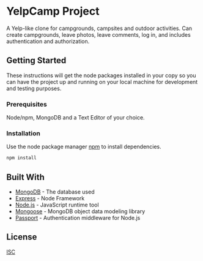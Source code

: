 # YelpCamp Project

A Yelp-like clone for campgrounds, campsites and outdoor activities. Can create campgrounds, leave photos, leave comments, log in, and includes authentication and authorization.

## Getting Started

These instructions will get the node packages installed in your copy so you can have the project up and running on your local machine for development and testing purposes.

### Prerequisites

Node/npm, MongoDB and a Text Editor of your choice.

### Installation

Use the node package manager [npm](https://www.npmjs.com/get-npm) to install dependencies.

```bash
npm install
```

## Built With

- [MongoDB](https://www.mongodb.com/) - The database used
- [Express](https://expressjs.com/) - Node Framework
- [Node.js](https://nodejs.org/en/) - JavaScript runtime tool
- [Mongoose](https://mongoosejs.com/) - MongoDB object data modeling library
- [Passport](http://www.passportjs.org/) - Authentication middleware for Node.js

## License

[ISC](https://opensource.org/licenses/ISC)
